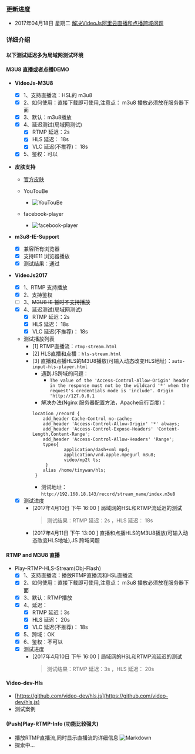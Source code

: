 ### 更新进度
+   2017年04月18日 星期二 [解决VideoJs阿里云直播和点播跨域问题](http://www.cnblogs.com/tinywan/p/6234463.html)
### 详细介绍
#### 以下测试延迟多为局域网测试环境
#### M3U8 直播或者点播DEMO
+ **VideoJs-M3U8**
    + [x] 1、支持直播流：HSL的 m3u8   
    + [x] 2、如何使用：直接下载即可使用,注意点： m3u8 播放必须放在服务器下面  
    + [x] 3、默认：m3u8播放   
    + [x] 4、延迟测试(局域网测试)
        + [x] RTMP 延迟：2s   
        + [x] HLS 延迟： 18s 
        + [x] VLC 延迟(不推荐)： 18s  
    + [x] 5、鉴权：可以      

+ **皮肤支持**
    + [官方皮肤](http://www.scriptsmashup.com/Video_Skin_Generator/Videojs/videojs-skin-generator.html)
    + YouTouBe
        + ![YouTouBe](https://github.com/Tinywan/Html5-m3u8-RTMP/blob/master/Images/YouTouBe.jpg)
    
    + facebook-player   
        + ![facebook-player](https://github.com/Tinywan/Html5-m3u8-RTMP/blob/master/Images/facebook.jpg)

+ **m3u8-IE-Support**    
    + [x] 兼容所有浏览器
    + [x] 支持IE11 浏览器播放  
    + [x] 测试结果：通过 
+ **VideoJs2017**
    + [x] 1、RTMP 支持播放
    + [x] 2、支持鉴权 
    + [ ] 3、~~M3U8 IE 暂时不支持播放~~  
    + [x] 4、延迟测试(局域网测试)
        + [x] RTMP 延迟：2s   
        + [x] HLS 延迟： 18s 
        + [x] VLC 延迟(不推荐)： 18s 
    + 测试播放列表
         + [1] RTMP直播流：`rtmp-stream.html`
         + [2] HLS直播和点播：`hls-stream.html`
         + [3] 直播和点播HLS的M3U8播放(可输入动态改变HLS地址)：`auto-input-hls-player.html`
            + 遇到JS跨域的问题：
                - `The value of the 'Access-Control-Allow-Origin' header in the response must not be the wildcard '*' when the request's credentials mode is 'include'. Origin 'http://127.0.0.1`
            + 解决办法(Nginx 服务器配置方法，Apache自行百度)：
            ```
            location /record {
                add_header Cache-Control no-cache;
                add_header 'Access-Control-Allow-Origin' '*' always;
                add_header 'Access-Control-Expose-Headers' 'Content-Length,Content-Range';
                add_header 'Access-Control-Allow-Headers' 'Range';
                types{
                        application/dash+xml mpd;
                        application/vnd.apple.mpegurl m3u8;
                        video/mp2t ts;
                 }
                alias /home/tinywan/hls;
             }

            ```
            + 测试地址：`http://192.168.18.143/record/stream_name/index.m3u8`
                
            
    + [x] 测试进度
        + [2017年4月10日 下午 16:00 ] 局域网的HSL和RTMP流延迟的测试
            > 测试结果：RTMP 延迟：2s ，HLS 延迟： 18s    
        + [2017年4月11日 下午 13:00 ] 直播和点播HLS的M3U8播放(可输入动态改变HLS地址),JS 跨域问题    

#### RTMP and M3U8 直播
+ Play-RTMP-HLS-Stream(Obj-Flash) 
    + [x] 1、支持直播流：播放RTMP直播流和HSL直播流   
    + [x] 2、如何使用：直接下载即可使用,注意点： m3u8 播放必须放在服务器下面  
    + [x] 3、默认：RTMP播放   
    + [x] 4、延迟：
        + [x] RTMP 延迟：3s   
        + [x] HLS 延迟： 20s  
        + [x] VLC 延迟(不推荐)： 18s
    + [x] 5、跨域：OK
    + [x] 6、鉴权：不可以
    + [x] 测试进度
        + [2017年4月10日 下午 16:00 ] 局域网的HSL和RTMP流延迟的测试
            > 测试结果：RTMP 延迟：3s ，HLS 延迟： 20s 

#### Video-dev-Hls
   + [https://github.com/video-dev/hls.js](https://github.com/video-dev/hls.js)
   + 测试案例
    
#### (Push)Play-RTMP-Info (功能比较强大)
+ 播放RTMP直播流,同时显示直播流的详细信息
    ![Markdown](https://github.com/Tinywan/Html5-m3u8-RTMP/blob/master/Images/push-rtmp-play-rtmp-html.png)
+ 探索中...    
